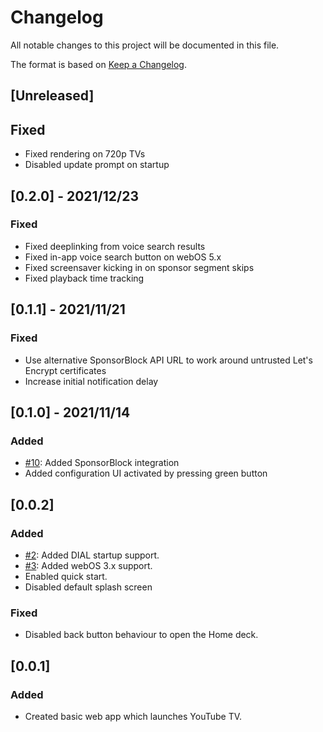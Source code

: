 # Changelog
All notable changes to this project will be documented in this file.

The format is based on [Keep a Changelog](https://keepachangelog.com/en/1.0.0/).

## [Unreleased]
## Fixed
- Fixed rendering on 720p TVs
- Disabled update prompt on startup

## [0.2.0] - 2021/12/23
### Fixed
- Fixed deeplinking from voice search results
- Fixed in-app voice search button on webOS 5.x
- Fixed screensaver kicking in on sponsor segment skips
- Fixed playback time tracking

## [0.1.1] - 2021/11/21
### Fixed
- Use alternative SponsorBlock API URL to work around untrusted Let's Encrypt
  certificates
- Increase initial notification delay

## [0.1.0] - 2021/11/14
### Added
- [#10](https://github.com/FriedChickenButt/youtube-webos/issues/1): Added SponsorBlock integration
- Added configuration UI activated by pressing green button

## [0.0.2]
### Added
- [#2](https://github.com/FriedChickenButt/youtube-webos/issues/2): Added DIAL startup support.
- [#3](https://github.com/FriedChickenButt/youtube-webos/issues/3): Added webOS 3.x support.
- Enabled quick start.
- Disabled default splash screen

### Fixed
- Disabled back button behaviour to open the Home deck.

## [0.0.1]
### Added
- Created basic web app which launches YouTube TV.
